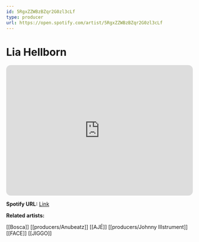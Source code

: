 ```yaml
---
id: 5RgxZZWBzBZqr2G0zl3cLf
type: producer
url: https://open.spotify.com/artist/5RgxZZWBzBZqr2G0zl3cLf
---
```

# Lia Hellborn

<iframe style="border-radius:12px" src="https://open.spotify.com/embed/artist/5RgxZZWBzBZqr2G0zl3cLf" width="100%" height="352" frameBorder="0" allowfullscreen="" allow="autoplay; clipboard-write; encrypted-media; fullscreen; picture-in-picture" loading="lazy"></iframe>

**Spotify URL:** [Link](https://open.spotify.com/artist/5RgxZZWBzBZqr2G0zl3cLf)

**Related artists:**

[[Bosca]]
[[producers/Anubeatz]]
[[AJÉ]]
[[producers/Johnny Illstrument]]
[[FACE]]
[[JIGGO]]
